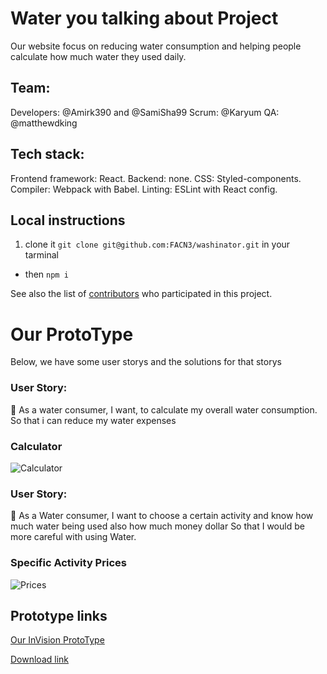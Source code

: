 # **Water you talking about Project**



Our website focus on reducing water consumption and helping people calculate how much water they used daily.


## Team:

Developers: @Amirk390 and @SamiSha99
Scrum: @Karyum
QA: @matthewdking

## Tech stack:

Frontend framework: React.
Backend: none.
CSS: Styled-components.
Compiler: Webpack with Babel.
Linting: ESLint with React config.


## Local instructions


1. clone it `git clone git@github.com:FACN3/washinator.git` in your tarminal
+ then `npm i`

See also the list of [contributors](https://github.com/FACN3/washinator/graphs/contributors) who participated in this project.

# Our ProtoType
Below, we have some user storys and the solutions for that storys


### User Story:
:man: As a water consumer, I want, to calculate my overall water consumption.
So that i can reduce my water expenses

### Calculator

![Calculator](https://user-images.githubusercontent.com/24490876/35803983-846a0468-0a7e-11e8-9b37-d00265775367.png)

### User Story:
:woman: As a Water consumer, I want to choose a certain activity and know how much water being used also how much money dollar So that I would be more careful with using Water.



### Specific Activity Prices

![Prices](https://user-images.githubusercontent.com/24490876/35803984-848d2ea2-0a7e-11e8-8962-71bc4fea2874.png)

## Prototype links

[Our InVision ProtoType](https://invis.io/UNFO2C1YA2P)

[Download link](https://projects.invisionapp.com/d/zipexport/download/projectid/13267105)
